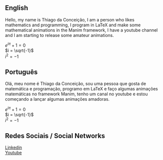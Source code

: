 ## English
Hello, my name is Thiago da Conceição, I am a person who likes mathematics and programming, I program in LaTeX and make some mathematical animations in the Manim framework, I have a youtube channel and I am starting to release some amateur animations.

$e^{i\pi}+1=0$<br />
$i = \sqrt{-1}$<br />
$i^2 = -1$
## Português
Olá, meu nome é Thiago da Conceição, sou uma pessoa que gosta de matemática e programação, programo em LaTeX e faço algumas animações matemáticas no framework Manim, tenho um canal no youtube e estou começando a lançar algumas animações amadoras.

$e^{i\pi}+1=0$<br />
$i = \sqrt{-1}$<br />
$i^2 = -1$

## Redes Sociais / Social Networks
[Linkedin](https://www.linkedin.com/in/thiago-da-conceic%C3%A3o-b1204a202/)<br>
[Youtube](https://www.youtube.com/channel/UCFzV-4dbI96wU8spsqCTsGQ)
